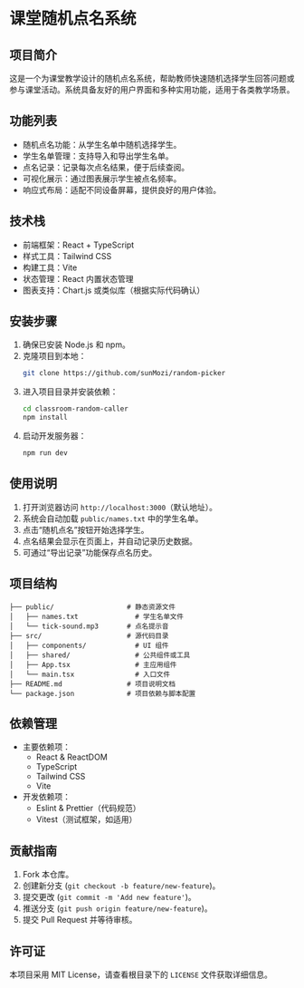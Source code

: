 # 课堂随机点名系统

## 项目简介

这是一个为课堂教学设计的随机点名系统，帮助教师快速随机选择学生回答问题或参与课堂活动。系统具备友好的用户界面和多种实用功能，适用于各类教学场景。

## 功能列表

- 随机点名功能：从学生名单中随机选择学生。
- 学生名单管理：支持导入和导出学生名单。
- 点名记录：记录每次点名结果，便于后续查阅。
- 可视化展示：通过图表展示学生被点名频率。
- 响应式布局：适配不同设备屏幕，提供良好的用户体验。

## 技术栈

- 前端框架：React + TypeScript
- 样式工具：Tailwind CSS
- 构建工具：Vite
- 状态管理：React 内置状态管理
- 图表支持：Chart.js 或类似库（根据实际代码确认）

## 安装步骤

1. 确保已安装 Node.js 和 npm。
2. 克隆项目到本地：
   ```bash
   git clone https://github.com/sunMozi/random-picker
   ```
3. 进入项目目录并安装依赖：
   ```bash
   cd classroom-random-caller
   npm install
   ```
4. 启动开发服务器：
   ```bash
   npm run dev
   ```

## 使用说明

1. 打开浏览器访问 `http://localhost:3000`（默认地址）。
2. 系统会自动加载 `public/names.txt` 中的学生名单。
3. 点击“随机点名”按钮开始选择学生。
4. 点名结果会显示在页面上，并自动记录历史数据。
5. 可通过“导出记录”功能保存点名历史。

## 项目结构

```
├── public/                  # 静态资源文件
│   ├── names.txt              # 学生名单文件
│   └── tick-sound.mp3       # 点名提示音
├── src/                     # 源代码目录
│   ├── components/            # UI 组件
│   ├── shared/                # 公共组件或工具
│   ├── App.tsx                # 主应用组件
│   └── main.tsx               # 入口文件
├── README.md                # 项目说明文档
└── package.json             # 项目依赖与脚本配置
```

## 依赖管理

- 主要依赖项：
  - React & ReactDOM
  - TypeScript
  - Tailwind CSS
  - Vite
- 开发依赖项：
  - Eslint & Prettier（代码规范）
  - Vitest（测试框架，如适用）

## 贡献指南

1. Fork 本仓库。
2. 创建新分支 (`git checkout -b feature/new-feature`)。
3. 提交更改 (`git commit -m 'Add new feature'`)。
4. 推送分支 (`git push origin feature/new-feature`)。
5. 提交 Pull Request 并等待审核。

## 许可证

本项目采用 MIT License，请查看根目录下的 `LICENSE` 文件获取详细信息。
